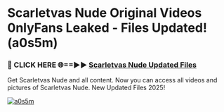 # Scarletvas Nude Original Videos 0nlyFans Leaked - Files Updated! (a0s5m)

<h3>🔴 CLICK HERE 🌐==►► <a href="https://tinyurl.com/yc6ubb5a" rel="nofollow">Scarletvas Nude Updated Files</a></h3>

Get Scarletvas Nude and all content. Now you can access all videos and pictures of Scarletvas Nude. New Updated Files 2025!

[![a0s5m](https://i.imgur.com/7eu0CRL.gif)](https://tinyurl.com/yc6ubb5a)
